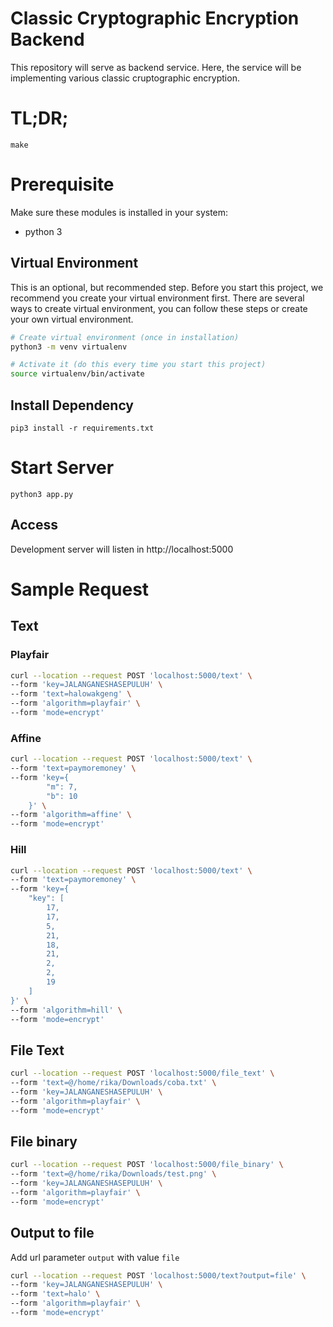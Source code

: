 # Classic Cryptographic Encryption Backend
This repository will serve as backend service. Here, the service will be implementing various classic cruptographic encryption.

# TL;DR;
```
make
```

# Prerequisite
Make sure these modules is installed in your system:
* python 3

## Virtual Environment 
This is an optional, but recommended step.
Before you start this project, we recommend you create your virtual environment first.
There are several ways to create virtual environment, you can follow these steps or create your own virtual environment.
```bash
# Create virtual environment (once in installation)
python3 -m venv virtualenv

# Activate it (do this every time you start this project)
source virtualenv/bin/activate
```

## Install Dependency
```
pip3 install -r requirements.txt
```

# Start Server
```
python3 app.py
```
## Access
Development server will listen in http://localhost:5000

# Sample Request

## Text

### Playfair

```bash
curl --location --request POST 'localhost:5000/text' \
--form 'key=JALANGANESHASEPULUH' \
--form 'text=halowakgeng' \
--form 'algorithm=playfair' \
--form 'mode=encrypt'
```

### Affine
```bash
curl --location --request POST 'localhost:5000/text' \
--form 'text=paymoremoney' \
--form 'key={
        "m": 7,
        "b": 10
    }' \
--form 'algorithm=affine' \
--form 'mode=encrypt'
```

### Hill
```bash
curl --location --request POST 'localhost:5000/text' \
--form 'text=paymoremoney' \
--form 'key={
    "key": [
        17,
        17,
        5,
        21,
        18,
        21,
        2,
        2,
        19
    ]
}' \
--form 'algorithm=hill' \
--form 'mode=encrypt'
```

## File Text
```bash
curl --location --request POST 'localhost:5000/file_text' \
--form 'text=@/home/rika/Downloads/coba.txt' \
--form 'key=JALANGANESHASEPULUH' \
--form 'algorithm=playfair' \
--form 'mode=encrypt'
```

## File binary
```bash
curl --location --request POST 'localhost:5000/file_binary' \
--form 'text=@/home/rika/Downloads/test.png' \
--form 'key=JALANGANESHASEPULUH' \
--form 'algorithm=playfair' \
--form 'mode=encrypt'
```

## Output to file
Add url parameter `output` with value `file`
```bash
curl --location --request POST 'localhost:5000/text?output=file' \
--form 'key=JALANGANESHASEPULUH' \
--form 'text=halo' \
--form 'algorithm=playfair' \
--form 'mode=encrypt'
```